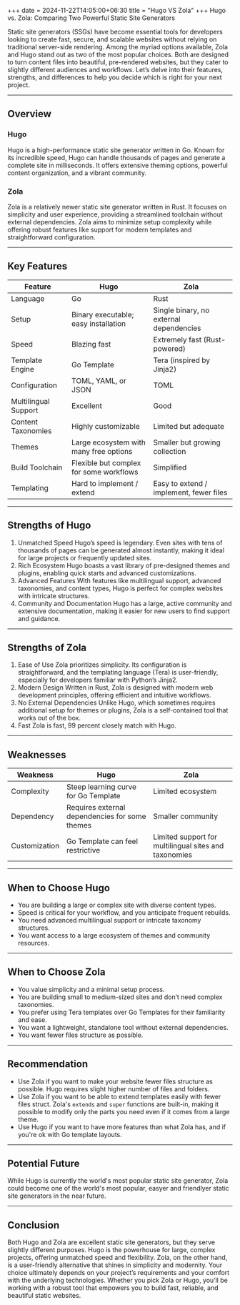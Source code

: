 +++
date = 2024-11-22T14:05:00+06:30
title = "Hugo VS Zola"
+++
Hugo vs. Zola: Comparing Two Powerful Static Site Generators
<!--more-->
Static site generators (SSGs) have become essential tools for developers looking to create fast, secure, and scalable websites without relying on traditional server-side rendering. Among the myriad options available, Zola and Hugo stand out as two of the most popular choices. Both are designed to turn content files into beautiful, pre-rendered websites, but they cater to slightly different audiences and workflows. Let’s delve into their features, strengths, and differences to help you decide which is right for your next project.

---

## Overview
### Hugo
Hugo is a high-performance static site generator written in Go. Known for its incredible speed, Hugo can handle thousands of pages and generate a complete site in milliseconds. It offers extensive theming options, powerful content organization, and a vibrant community.

### Zola
Zola is a relatively newer static site generator written in Rust. It focuses on simplicity and user experience, providing a streamlined toolchain without external dependencies. Zola aims to minimize setup complexity while offering robust features like support for modern templates and straightforward configuration.

---

## Key Features
| Feature | Hugo | Zola |
|---|---|---|
| Language | Go| Rust |
| Setup | Binary executable; easy installation | Single binary, no external dependencies |
| Speed | Blazing fast| Extremely fast (Rust-powered) |
| Template Engine | Go Template | Tera (inspired by Jinja2)|
| Configuration | TOML, YAML, or JSON | TOML |
| Multilingual Support | Excellent | Good |
| Content Taxonomies | Highly customizable | Limited but adequate |
| Themes | Large ecosystem with many free options | Smaller but growing collection |
| Build Toolchain | Flexible but complex for some workflows | Simplified |
| Templating | Hard to implement / extend | Easy to extend / implement, fewer files |
---

## Strengths of Hugo
1. Unmatched Speed 
	Hugo’s speed is legendary. Even sites with tens of thousands of pages can be generated almost instantly, making it ideal for large projects or frequently updated sites.
2. Rich Ecosystem 
	Hugo boasts a vast library of pre-designed themes and plugins, enabling quick starts and advanced customizations.
3. Advanced Features 
	With features like multilingual support, advanced taxonomies, and content types, Hugo is perfect for complex websites with intricate structures.
4. Community and Documentation 
	Hugo has a large, active community and extensive documentation, making it easier for new users to find support and guidance.

---

## Strengths of Zola
1. Ease of Use 
	Zola prioritizes simplicity. Its configuration is straightforward, and the templating language (Tera) is user-friendly, especially for developers familiar with Python’s Jinja2.
2. Modern Design 
	Written in Rust, Zola is designed with modern web development principles, offering efficient and intuitive workflows.
3. No External Dependencies
	Unlike Hugo, which sometimes requires additional setup for themes or plugins, Zola is a self-contained tool that works out of the box.
4. Fast
	Zola is fast, 99 percent closely match with Hugo.
---

## Weaknesses
| Weakness | Hugo | Zola |
|---|---|---|
| Complexity | Steep learning curve for Go Template | Limited ecosystem |
| Dependency | Requires external dependencies for some themes | Smaller community |
| Customization | Go Template can feel restrictive| Limited support for multilingual sites and taxonomies |

---

## When to Choose Hugo
- You are building a large or complex site with diverse content types.
- Speed is critical for your workflow, and you anticipate frequent rebuilds.
- You need advanced multilingual support or intricate taxonomy structures.
- You want access to a large ecosystem of themes and community resources.

---

## When to Choose Zola
- You value simplicity and a minimal setup process.
- You are building small to medium-sized sites and don’t need complex taxonomies.
- You prefer using Tera templates over Go Templates for their familiarity and ease.
- You want a lightweight, standalone tool without external dependencies.
- You want fewer files structure as possible.

---

## Recommendation
- Use Zola if you want to make your website fewer files structure as possible. Hugo requires slight higher number of files and folders.
- Use Zola if you want to be able to extend templates easily with fewer files struct. Zola's `extends` and `super` functions are built-in, making it possible to modify only the parts you need even if it comes from a large theme.
- Use Hugo if you want to have more features than what Zola has, and if you're ok with Go template layouts.

---

## Potential Future
While Hugo is currently the world's most popular static site generator, Zola could become one of the world's most popular, easyer and friendlyer static site generators in the near future.

---

## Conclusion
Both Hugo and Zola are excellent static site generators, but they serve slightly different purposes. Hugo is the powerhouse for large, complex projects, offering unmatched speed and flexibility. Zola, on the other hand, is a user-friendly alternative that shines in simplicity and modernity. Your choice ultimately depends on your project’s requirements and your comfort with the underlying technologies. Whether you pick Zola or Hugo, you’ll be working with a robust tool that empowers you to build fast, reliable, and beautiful static websites.
